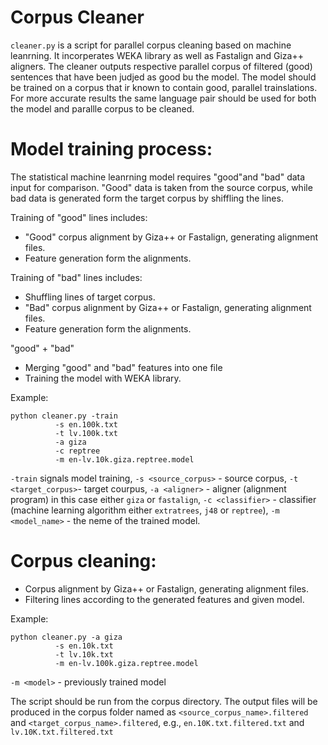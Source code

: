 ﻿# Corpus Cleaner

`cleaner.py` is a script for parallel corpus cleaning based on machine leanrning. It incorperates WEKA library as well as Fastalign and Giza++ aligners. The cleaner outputs respective parallel corpus of filtered (good) sentences that have been judjed as good bu the model. The model should be trained on a corpus that ir known to contain good, parallel trainslations. For more accurate results the same language pair should be used for both the model and parallle corpus to be cleaned.

# Model training process:
The statistical machine leanrning model requires "good"and "bad" data input for comparison. "Good" data is taken from the source corpus, while bad data is generated form the target corpus by shiffling the lines.

Training of "good" lines includes:
  * "Good" corpus alignment by Giza++ or Fastalign, generating alignment files.
  * Feature generation form the alignments.
 
Training of "bad" lines includes:
  * Shuffling lines of target corpus.
  * "Bad" corpus alignment by Giza++ or Fastalign, generating alignment files.
  * Feature generation form the alignments.
  
"good"  + "bad"
  * Merging "good" and "bad" features into one file
  * Training the model with WEKA library.

Example:

    python cleaner.py -train
		      -s en.100k.txt 
		      -t lv.100k.txt 
		      -a giza 
		      -c reptree 
		      -m en-lv.10k.giza.reptree.model

`-train` signals model training, `-s <source_corpus>` - source corpus, `-t <target_corpus>`- target courpus, `-a <aligner>` - aligner (alignment program) in this case either `giza` or `fastalign`, `-c <classifier>` - classifier (machine learning algorithm either `extratrees`, `j48` or `reptree`), `-m <model_name>` - the neme of the trained model.

# Corpus cleaning:
  * Corpus alignment by Giza++ or Fastalign, generating alignment files.
  * Filtering lines according to the generated features and given model.

Example:

	python cleaner.py -a giza 
			  -s en.10k.txt 
			  -t lv.10k.txt 
			  -m en-lv.100k.giza.reptree.model
`-m <model>` - previously trained model 

The script should be run from the corpus directory. The output files will be produced in the corpus folder named as `<source_corpus_name>.filtered` and `<target_corpus_name>.filtered`, e.g.,  `en.10K.txt.filtered.txt` and `lv.10K.txt.filtered.txt`